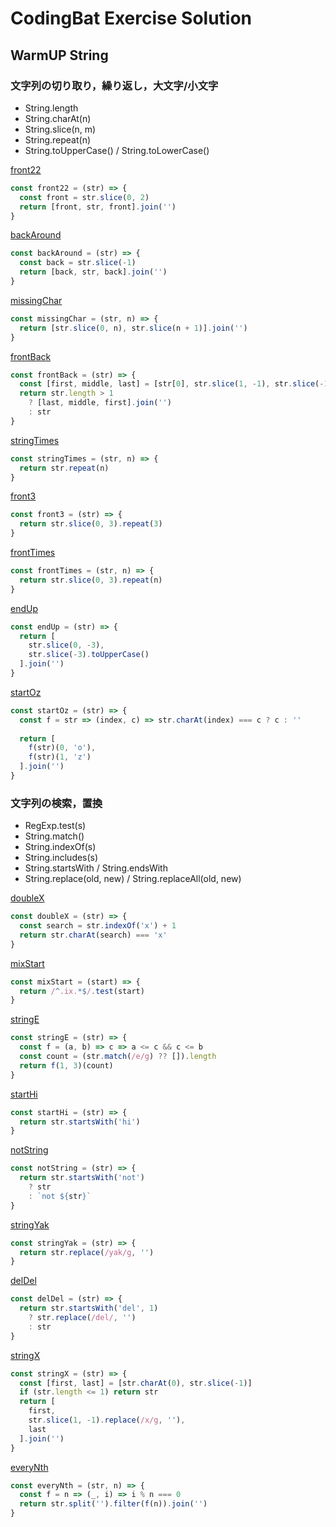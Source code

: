 # CodingBat Exercise Solution

## WarmUP String

### 文字列の切り取り，繰り返し，大文字/小文字

- String.length
- String.charAt(n)
- String.slice(n, m)
- String.repeat(n)
- String.toUpperCase() / String.toLowerCase()

[front22](../spec/front22.spec.js)
```js
const front22 = (str) => {
  const front = str.slice(0, 2)
  return [front, str, front].join('')
}
```

[backAround](../spec/backAround.spec.js)
```js
const backAround = (str) => {
  const back = str.slice(-1)
  return [back, str, back].join('')
}
```
[missingChar](../spec/missingChar.spec.js)
```js
const missingChar = (str, n) => {
  return [str.slice(0, n), str.slice(n + 1)].join('')
}
```
[frontBack](../spec/frontBack.spec.js)
```js
const frontBack = (str) => {
  const [first, middle, last] = [str[0], str.slice(1, -1), str.slice(-1)]
  return str.length > 1
    ? [last, middle, first].join('')
    : str
}
```
[stringTimes](../spec/frontBack.spec.js)
```js
const stringTimes = (str, n) => {
  return str.repeat(n)
}
```
[front3](../spec/front3.spec.js)
```js
const front3 = (str) => {
  return str.slice(0, 3).repeat(3)
}
```
[frontTimes](../spec/frontTimes.spec.js)
```js
const frontTimes = (str, n) => {
  return str.slice(0, 3).repeat(n)
}
```

[endUp](../spec/endUp.spec.js)
```js
const endUp = (str) => {
  return [
    str.slice(0, -3),
    str.slice(-3).toUpperCase()
  ].join('')
}
```
[startOz](../spec/startOz.spec.js)
```js
const startOz = (str) => {
  const f = str => (index, c) => str.charAt(index) === c ? c : ''
  
  return [
    f(str)(0, 'o'),
    f(str)(1, 'z')
  ].join('')
}
```

### 文字列の検索，置換

- RegExp.test(s)
- String.match()
- String.indexOf(s)
- String.includes(s)
- String.startsWith / String.endsWith
- String.replace(old, new) / String.replaceAll(old, new)

[doubleX](../spec/doubleX.spec.js)
```js
const doubleX = (str) => {
  const search = str.indexOf('x') + 1
  return str.charAt(search) === 'x'
}
```

[mixStart](../spec/mixStart.spec.js)
```js
const mixStart = (start) => {
  return /^.ix.*$/.test(start)
}
```

[stringE](../spec/stringE.spec.js)
```js
const stringE = (str) => {
  const f = (a, b) => c => a <= c && c <= b
  const count = (str.match(/e/g) ?? []).length
  return f(1, 3)(count)
}
```

[startHi](../spec/startHi.spec.js)
```js
const startHi = (str) => {
  return str.startsWith('hi')
}
```
[notString](../spec/notString.spec.js)
```js
const notString = (str) => {
  return str.startsWith('not')
    ? str
    : `not ${str}`
}
```

[stringYak](../spec/stringYak.spec.js)
```js
const stringYak = (str) => {
  return str.replace(/yak/g, '')
}
```

[delDel](../spec/delDel.spec.js)
```js
const delDel = (str) => {
  return str.startsWith('del', 1)
    ? str.replace(/del/, '')
    : str
}
```

[stringX](../spec/stringX.spec.js)
```js
const stringX = (str) => {
  const [first, last] = [str.charAt(0), str.slice(-1)]
  if (str.length <= 1) return str
  return [
    first,
    str.slice(1, -1).replace(/x/g, ''),
    last
  ].join('')
}
```
[everyNth](../spec/everyNth)
```js
const everyNth = (str, n) => {
  const f = n => (_, i) => i % n === 0
  return str.split('').filter(f(n)).join('')
}
```


